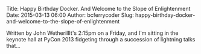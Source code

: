 Title: Happy Birthday Docker. And Welcome to the Slope of Enlightenment
Date: 2015-03-13 06:00
Author: bcferrycoder
Slug: happy-birthday-docker-and-welcome-to-the-slope-of-enlightenment

Written by John WetherillIt's 2:15pm on a Friday, and I'm sitting in the
keynote hall at PyCon 2013 fidgeting through a succession of lightning
talks that...
